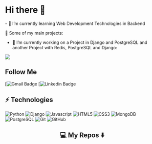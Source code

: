 <h1>Hi there 👋</h1>

<p>- 🌱 I’m currently learning Web Development Technologies in Backend </p>

<p>🚀 Some of my main projects:</p>

- 🔭 I’m currently working on a Project in Django and PostgreSQL and another Project with Redis, PostgreSQL and Django:

<a href="https://github.com/Atiche/UPIT">
  <img align="center" src="https://github-readme-stats.vercel.app/api/pin/?username=Atiche&repo=UPIT&theme=buefy" />
</a>

<h2>Follow Me</h2>

[![Gmail Badge]()
[![Linkedin Badge]()
<a href = "https://github.com/Atiche"></a>

<h2>⚡ Technologies</h2>

![Python](https://img.shields.io/badge/-Python-white?style=flat-square&logo=python)
![Django](https://img.shields.io/badge/-Django-blue?style=flat-square&logo=django)
![Javascript](https://img.shields.io/badge/-javascript-orange?style=flat-square&logo=javascript)
![HTML5](https://img.shields.io/badge/-HTML5-E34F26?style=flat-square&logo=html5&logoColor=white)
![CSS3](https://img.shields.io/badge/-CSS3-1572B6?style=flat-square&logo=css3)
![MongoDB](https://img.shields.io/badge/-MongoDB-black?style=flat-square&logo=mongodb)
![PostgreSQL](https://img.shields.io/badge/-Postgre%20SQL-AFEEEE?style=flat-square&logo=postgresql)
![Git](https://img.shields.io/badge/-Git-black?style=flat-square&logo=git)
![GitHub](https://img.shields.io/badge/-GitHub-181717?style=flat-square&logo=github)

<h2  align="center">💻 My Repos ⬇️ </h2>
